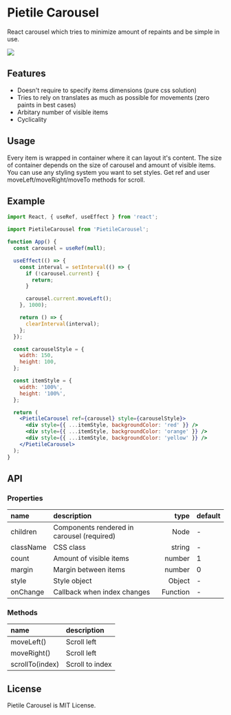 # Pietile Carousel

React carousel which tries to minimize amount of repaints and be simple in use.

<img src="https://media.giphy.com/media/1gRsY9qTHyJrYTxGYS/giphy.gif" />

## Features

- Doesn't require to specify items dimensions (pure css solution)
- Tries to rely on translates as much as possible for movements (zero paints in best cases)
- Arbitary number of visible items
- Сyclicality

## Usage

Every item is wrapped in container where it can layout it's content. The size of container depends on the size of carousel and amount of visible items. You can use any styling system you want to set styles. Get ref and user moveLeft/moveRight/moveTo methods for scroll.

## Example

```jsx
import React, { useRef, useEffect } from 'react';

import PietileCarousel from 'PietileCarousel';

function App() {
  const carousel = useRef(null);

  useEffect(() => {
    const interval = setInterval(() => {
      if (!carousel.current) {
        return;
      }

      carousel.current.moveLeft();
    }, 1000);

    return () => {
      clearInterval(interval);
    };
  });

  const carouselStyle = {
    width: 150,
    height: 100,
  };

  const itemStyle = {
    width: '100%',
    height: '100%',
  };

  return (
    <PietileCarousel ref={carousel} style={carouselStyle}>
      <div style={{ ...itemStyle, backgroundColor: 'red' }} />
      <div style={{ ...itemStyle, backgroundColor: 'orange' }} />
      <div style={{ ...itemStyle, backgroundColor: 'yellow' }} />
    </PietileCarousel>
  );
}
```

## API

### Properties

| name      | description                                |     type | default |
| :-------- | :----------------------------------------- | -------: | :------ |
| children  | Components rendered in carousel (required) |     Node | -       |
| className | CSS class                                  |   string | -       |
| count     | Amount of visible items                    |   number | 1       |
| margin    | Margin between items                       |   number | 0       |
| style     | Style object                               |   Object | -       |
| onChange  | Callback when index changes                | Function | -       |

### Methods

| name            | description     |
| :-------------- | :-------------- |
| moveLeft()      | Scroll left     |
| moveRight()     | Scroll left     |
| scrollTo(index) | Scroll to index |

## License

Pietile Carousel is MIT License.
